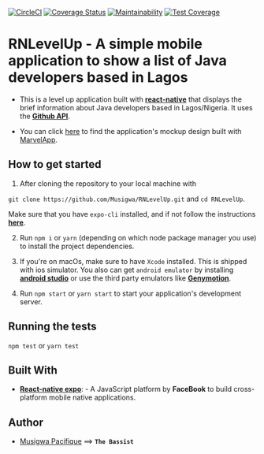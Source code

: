 [![CircleCI](https://circleci.com/gh/Musigwa/RNLevelUp.svg?style=svg)](https://circleci.com/gh/Musigwa/RNLevelUp)
[![Coverage Status](https://coveralls.io/repos/github/Musigwa/RNLevelUp/badge.svg?branch=master)](https://coveralls.io/github/Musigwa/RNLevelUp?branch=master)
[![Maintainability](https://api.codeclimate.com/v1/badges/9ab1aecdc9de22ecc4e7/maintainability)](https://codeclimate.com/github/Musigwa/RNLevelUp/maintainability)
[![Test Coverage](https://api.codeclimate.com/v1/badges/9ab1aecdc9de22ecc4e7/test_coverage)](https://codeclimate.com/github/Musigwa/RNLevelUp/test_coverage)

# RNLevelUp - A simple mobile application to show a list of Java developers based in Lagos

- This is a level up application built with **[react-native](https://facebook.github.io/react-native/)** that displays the brief information about Java developers based in Lagos/Nigeria. It uses the **[Github API](https://developer.github.com/v3/)**.

- You can click [here](https://marvelapp.com/project/4068318) to find the application's mockup design built with [MarvelApp](https://marvelapp.com/).

## How to get started

1. After cloning the repository to your local machine with

`git clone https://github.com/Musigwa/RNLevelUp.git` and `cd RNLevelUp`.

Make sure that you have `expo-cli` installed, and if not follow the instructions **[here](https://docs.expo.io/versions/latest/)**.

2. Run `npm i` or `yarn` (depending on which node package manager you use) to install the project dependencies.

3. If you're on macOs, make sure to have `Xcode` installed. This is shipped with ios simulator. You also can get `android emulator` by installing **[android studio](https://developer.android.com/studio/)** or use the third party emulators like **[Genymotion](https://www.genymotion.com/)**.

4. Run `npm start` or `yarn start` to start your application's development server.

## Running the tests

`npm test` or `yarn test`

## Built With

- **[React-native expo](https://expo.io/)**: - A JavaScript platform by **FaceBook** to build cross-platform mobile native applications.

## Author

- [Musigwa Pacifique](https://github.com/Musigwa) ==> **`The Bassist`**

